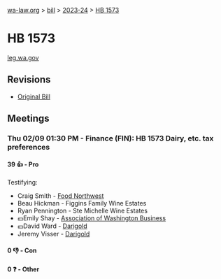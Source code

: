 [wa-law.org](/) > [bill](/bill/) > [2023-24](/bill/2023-24/) > [HB 1573](/bill/2023-24/hb/1573/)

# HB 1573
[leg.wa.gov](https://app.leg.wa.gov/billsummary?BillNumber=1573&Year=2023&Initiative=false)

## Revisions
* [Original Bill](1/)

## Meetings
### Thu 02/09 01:30 PM - Finance (FIN): HB 1573 Dairy, etc. tax preferences
#### 39 👍 - Pro
Testifying:
* Craig Smith - [Food Northwest](/org/food_northwest/)
* Beau Hickman - Figgins Family Wine Estates
* Ryan Pennington - Ste Michelle Wine Estates
* 💵Emily Shay - [Association of Washington Business](/org/association_of_washington_business/)
* 💵David Ward - [Darigold](/org/darigold/)
* Jeremy Visser - [Darigold](/org/darigold/)

#### 0 👎 - Con

#### 0 ❓ - Other
